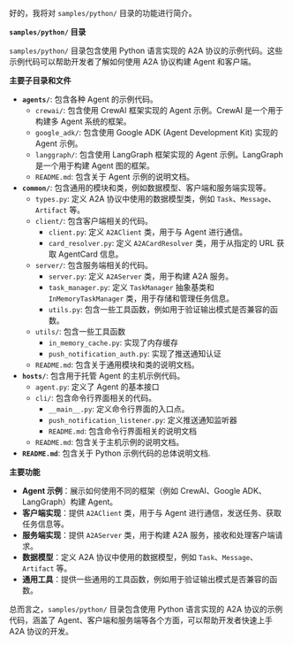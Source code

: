 好的，我将对 `samples/python/` 目录的功能进行简介。

**`samples/python/` 目录**

`samples/python/` 目录包含使用 Python 语言实现的 A2A 协议的示例代码。这些示例代码可以帮助开发者了解如何使用 A2A 协议构建 Agent 和客户端。

**主要子目录和文件**

*   **`agents/`**:  包含各种 Agent 的示例代码。
    *   `crewai/`:  包含使用 CrewAI 框架实现的 Agent 示例。CrewAI 是一个用于构建多 Agent 系统的框架。
    *   `google_adk/`:  包含使用 Google ADK (Agent Development Kit) 实现的 Agent 示例。
    *   `langgraph/`:  包含使用 LangGraph 框架实现的 Agent 示例。LangGraph 是一个用于构建 Agent 图的框架。
    *   `README.md`:  包含关于 Agent 示例的说明文档。
*   **`common/`**:  包含通用的模块和类，例如数据模型、客户端和服务端实现等。
    *   `types.py`:  定义 A2A 协议中使用的数据模型类，例如 `Task`、`Message`、`Artifact` 等。
    *   `client/`:  包含客户端相关的代码。
        *   `client.py`:  定义 `A2AClient` 类，用于与 Agent 进行通信。
        *   `card_resolver.py`:  定义 `A2ACardResolver` 类，用于从指定的 URL 获取 AgentCard 信息。
    *   `server/`:  包含服务端相关的代码。
        *   `server.py`:  定义 `A2AServer` 类，用于构建 A2A 服务。
        *   `task_manager.py`:  定义 `TaskManager` 抽象基类和 `InMemoryTaskManager` 类，用于存储和管理任务信息。
        *   `utils.py`:  包含一些工具函数，例如用于验证输出模式是否兼容的函数。
    *   `utils/`: 包含一些工具函数
        *   `in_memory_cache.py`: 实现了内存缓存
        *   `push_notification_auth.py`: 实现了推送通知认证
    *   `README.md`:  包含关于通用模块和类的说明文档。
*   **`hosts/`**: 包含用于托管 Agent 的主机示例代码。
    *   `agent.py`: 定义了 Agent 的基本接口
    *   `cli/`: 包含命令行界面相关的代码。
        *   `__main__.py`:  定义命令行界面的入口点。
        *   `push_notification_listener.py`: 定义推送通知监听器
        *   `README.md`: 包含命令行界面相关的说明文档
    *   `README.md`:  包含关于主机示例的说明文档。
*   **`README.md`**:  包含关于 Python 示例代码的总体说明文档.

**主要功能**

*   **Agent 示例**：展示如何使用不同的框架（例如 CrewAI、Google ADK、LangGraph）构建 Agent。
*   **客户端实现**：提供 `A2AClient` 类，用于与 Agent 进行通信，发送任务、获取任务信息等。
*   **服务端实现**：提供 `A2AServer` 类，用于构建 A2A 服务，接收和处理客户端请求。
*   **数据模型**：定义 A2A 协议中使用的数据模型，例如 `Task`、`Message`、`Artifact` 等。
*   **通用工具**：提供一些通用的工具函数，例如用于验证输出模式是否兼容的函数。

总而言之，`samples/python/` 目录包含使用 Python 语言实现的 A2A 协议的示例代码，涵盖了 Agent、客户端和服务端等各个方面，可以帮助开发者快速上手 A2A 协议的开发。
